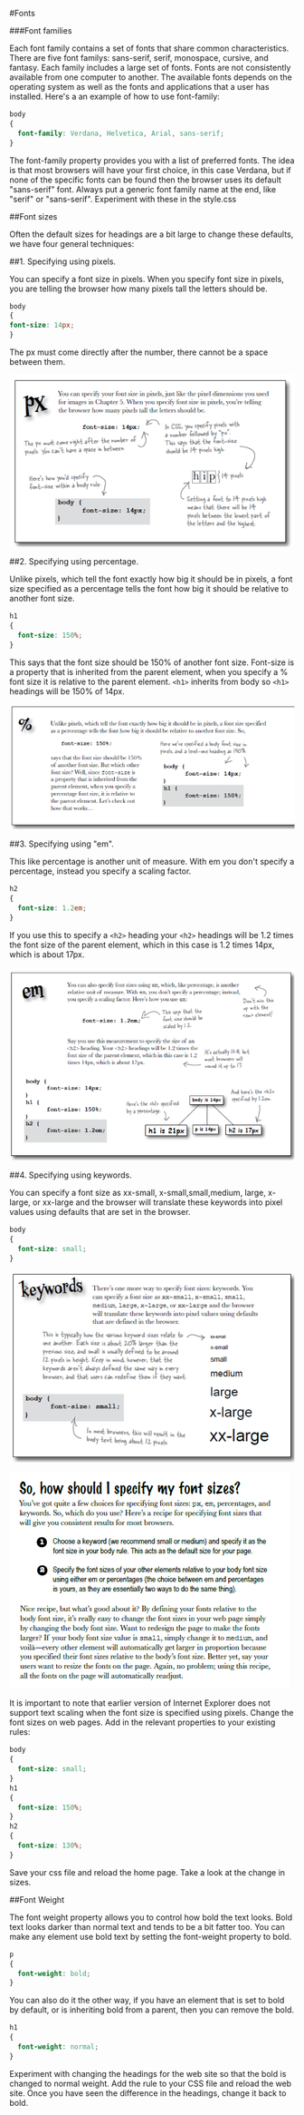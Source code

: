 #Fonts

###Font families

Each font family contains a set of fonts that share common characteristics. There are five font familys: sans-serif, serif, monospace, cursive, and fantasy. Each family includes a large set of fonts. Fonts are not consistently available from one computer to another. The available fonts depends on the operating system as well as the fonts and applications that a user has installed. Here's a an example of how to use font-family:

~~~css
body
{
  font-family: Verdana, Helvetica, Arial, sans-serif;
}
~~~

The font-family property provides you with a list of preferred fonts. The idea is that most browsers will have your first choice, in this case Verdana, but if none of the specific fonts can be found then the browser uses its default "sans-serif" font. Always put a generic font family name at the end, like "serif" or "sans-serif". Experiment with these in the style.css

##Font sizes

Often the default sizes for headings are a bit large to change these defaults, we have four general techniques:

##1. Specifying using pixels.

You can specify a font size in pixels. When you specify font size in pixels, you are telling the browser how many pixels tall the letters should be.

~~~css
body
{
font-size: 14px;
}
~~~

The px must come directly after the number, there cannot be a space between them.

![](./img/01.png)


##2. Specifying using percentage.

Unlike pixels, which tell the font exactly how big it should be in pixels, a font size specified as a percentage tells the font how big it should be relative to another font size.

~~~css
h1
{
  font-size: 150%;
}
~~~

This says that the font size should be 150% of another font size. Font-size is a property that is inherited from the parent element, when you specify a % font size it is relative to the parent element. `<h1>` inherits from body so `<h1>` headings will be 150% of 14px.

![](./img/02.png)

##3. Specifying using "em".

This like percentage is another unit of measure. With em you don't specify a percentage, instead you specify a scaling factor.

~~~css
h2
{
  font-size: 1.2em;
}
~~~

If you use this to specify a `<h2>` heading your `<h2>` headings will be 1.2 times the font size of the parent element, which in this case is 1.2 times 14px, which is about 17px.

![](./img/03.png)


##4. Specifying using keywords.

You can specify a font size as xx-small, x-small,small,medium, large, x-large, or xx-large and the browser will translate these keywords into pixel values using defaults that are set in the browser.

~~~css
body
{
  font-size: small;
}
~~~


![](./img/04.png)


![](./img/05.png)


It is important to note that earlier version of Internet Explorer does not support text scaling when the font size is specified using pixels.  Change the font sizes on web pages. Add in the relevant properties to your existing rules:

~~~css
body
{
  font-size: small;
}
h1
{
  font-size: 150%;
}
h2
{
  font-size: 130%;
}
~~~

Save your css file and reload the home page. Take a look at the change in sizes.

##Font Weight

The font weight property allows you to control how bold the text looks. Bold text looks darker than normal text and tends to be a bit fatter too. You can make any element use bold text by setting the font-weight property to bold.

~~~css
p
{
  font-weight: bold;
}
~~~

You can also do it the other way, if you have an element that is set to bold by default, or is inheriting bold from a parent, then you can remove the bold.

~~~css
h1
{
  font-weight: normal;
}
~~~

Experiment with changing the headings for the web site so that the bold is changed to normal weight. Add the rule to your CSS file and reload the web site. Once you have seen the difference in the headings, change it back to bold.
